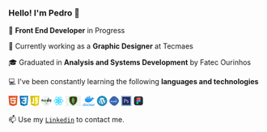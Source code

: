 ### Hello! I'm Pedro  👋

🌱 **Front End Developer** in Progress

🔭 Currently working as a **Graphic Designer** at Tecmaes

🎓 Graduated in **Analysis and Systems Development** by Fatec Ourinhos

💻 I've been constantly learning the following **languages and technologies**

<code><img height="20" src="https://github.com/pedrocamussi/pedrocamussi/blob/master/assets/html.png"></code>
<code><img height="20" src="https://github.com/pedrocamussi/pedrocamussi/blob/master/assets/css.png"></code>
<code><img height="20" src="https://github.com/pedrocamussi/pedrocamussi/blob/master/assets/javascript.png"></code>
<code><img height="20" src="https://github.com/pedrocamussi/pedrocamussi/blob/master/assets/nodejs.png"></code>
<code><img height="20" src="https://github.com/pedrocamussi/pedrocamussi/blob/master/assets/react.png"></code>
<code><img height="20" src="https://github.com/pedrocamussi/pedrocamussi/blob/master/assets/mongodb.png"></code>
<code><img height="20" src="https://github.com/pedrocamussi/pedrocamussi/blob/master/assets/docker.png"></code>
<code><img height="20" src="https://github.com/pedrocamussi/pedrocamussi/blob/master/assets/wordpress.png"></code>
<code><img height="20" src="https://github.com/pedrocamussi/pedrocamussi/blob/master/assets/mysql.png"></code>
<code><img height="20" src="https://github.com/pedrocamussi/pedrocamussi/blob/master/assets/photoshop.png"></code>
<code><img height="20" src="https://github.com/pedrocamussi/pedrocamussi/blob/master/assets/figma.png"></code>

📫 Use my <code><a href="https://www.linkedin.com/in/pedro-h-c-953035122/" target="_blank">Linkedin</a></code> to contact me.
